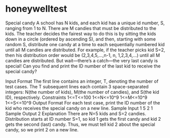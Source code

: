 # honeywelltest
Special candy
A school has N kids, and each kid has a unique id number, S, ranging from 1 to N. There are M candies that must be distributed to the kids.
The teacher decides the fairest way to do this is by sitting the kids down in a circle (ordered by ascending S), and then, starting with some random S, distribute one candy at a time to each sequentially numbered kid until all M candies are distributed. For example, if the teacher picks kid S=2, then his distribution order would be (2,3,4,5,…,n-1, n, 1,2,3,4,…) until all M candies are distributed.
But wait—there’s a catch—the very last candy is special! Can you find and print the ID number of the last kid to receive the special candy?

Input Format
The first line contains an integer, T, denoting the number of test cases.
The T subsequent lines each contain 3 space-separated integers:
N(the number of kids), M(the number of candies), and S(the kid ID), respectively.
Constraints
1<=T<=100
1<=N<=10^9
1<=M<=10^9
1<=S<=10^9
Output Format
For each test case, print the ID number of the kid who receives the special candy on a new line.
Sample Input
1
5 2 1
Sample Output
2
Explanation
There are N=5 kids and S=2 candies. Distribution starts at ID number S=1, so kid 1 gets the first candy and kid 2 gets the second (last) candy. Thus, we must tell kid 2 about the special candy, so we print 2 on a new line.
